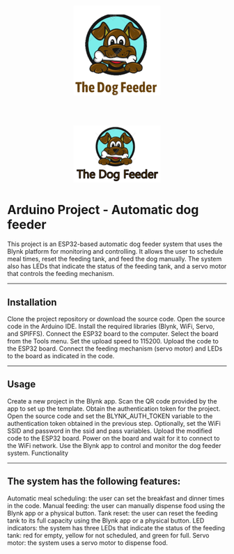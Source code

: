 <h1 align="center">
  <br>
  <img src="https://github.com/AlmogShKt/Dog-Feeder/blob/0b3d9ad9c5fee7eb1dcdea9aadd57244f0dfef9d/Other/logo.png" alt="The Dog Feeder" width="200"></a>
  
  <br>
  <br>

<img src="https://github.com/AlmogShKt/Dog-Feeder/blob/00357df0f746faa0449a867afbfe5ed29b5a4f23/Other/Logos/logo2.png" alt="The Dog Feeder" alt="The Dog Feeder" width="200"></a>
<br>


# Arduino Project - Automatic dog feeder 


This project is an ESP32-based automatic dog feeder system that uses the Blynk platform for monitoring and controlling. It allows the user to schedule meal times, reset the feeding tank, and feed the dog manually. The system also has LEDs that indicate the status of the feeding tank, and a servo motor that controls the feeding mechanism.
___ 

## Installation

Clone the project repository or download the source code.
Open the source code in the Arduino IDE.
Install the required libraries (Blynk, WiFi, Servo, and SPIFFS).
Connect the ESP32 board to the computer.
Select the board from the Tools menu.
Set the upload speed to 115200.
Upload the code to the ESP32 board.
Connect the feeding mechanism (servo motor) and LEDs to the board as indicated in the code.

___ 

## Usage

Create a new project in the Blynk app.
Scan the QR code provided by the app to set up the template.
Obtain the authentication token for the project.
Open the source code and set the BLYNK_AUTH_TOKEN variable to the authentication token obtained in the previous step.
Optionally, set the WiFi SSID and password in the ssid and pass variables.
Upload the modified code to the ESP32 board.
Power on the board and wait for it to connect to the WiFi network.
Use the Blynk app to control and monitor the dog feeder system.
Functionality

___ 
## The system has the following features:

Automatic meal scheduling: the user can set the breakfast and dinner times in the code.
Manual feeding: the user can manually dispense food using the Blynk app or a physical button.
Tank reset: the user can reset the feeding tank to its full capacity using the Blynk app or a physical button.
LED indicators: the system has three LEDs that indicate the status of the feeding tank: red for empty, yellow for not scheduled, and green for full.
Servo motor: the system uses a servo motor to dispense food.

